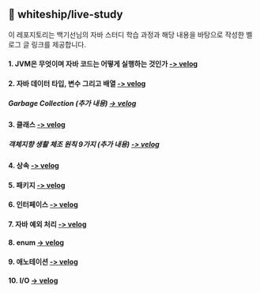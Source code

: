 ## 📝 whiteship/live-study
이 레포지토리는 백기선님의 자바 스터디 학습 과정과 해당 내용을 바탕으로 작성한 벨로그 글 링크를 제공합니다.

#### 1. JVM은 무엇이며 자바 코드는 어떻게 실행하는 것인가  [-> velog](https://velog.io/@smj_716/JVM%EC%9D%80-%EB%AC%B4%EC%97%87%EC%9D%B4%EB%A9%B0-%EC%9E%90%EB%B0%94-%EC%BD%94%EB%93%9C%EB%8A%94-%EC%96%B4%EB%96%BB%EA%B2%8C-%EC%8B%A4%ED%96%89%ED%95%98%EB%8A%94-%EA%B2%83%EC%9D%B8%EA%B0%80)
#### 2. 자바 데이터 타입, 변수 그리고 배열  [-> velog](https://velog.io/@smj_716/%EC%9E%90%EB%B0%94-%EB%8D%B0%EC%9D%B4%ED%84%B0-%ED%83%80%EC%9E%85-%EB%B3%80%EC%88%98-%EB%B0%B0%EC%97%B4)
##### Garbage Collection (추가 내용)   [-> velog](https://velog.io/@smj_716/Garbage-Collection-%EC%B6%94%EA%B0%80-%EB%82%B4%EC%9A%A9)
#### 3. 클래스  [-> velog](https://velog.io/@smj_716/%ED%81%B4%EB%9E%98%EC%8A%A4)
##### 객체지향 생활 체조 원칙 9가지 (추가 내용)  [-> velog](https://velog.io/@smj_716/%EA%B0%9D%EC%B2%B4%EC%A7%80%ED%96%A5-%EC%83%9D%ED%99%9C-%EC%B2%B4%EC%A1%B0-%EC%9B%90%EC%B9%99-9%EA%B0%80%EC%A7%80)
#### 4. 상속  [-> velog](https://velog.io/@smj_716/%EC%83%81%EC%86%8D)
#### 5. 패키지  [-> velog](https://velog.io/@smj_716/%ED%8C%A8%ED%82%A4%EC%A7%80)
#### 6. 인터페이스 [-> velog](https://velog.io/@smj_716/%EC%9D%B8%ED%84%B0%ED%8E%98%EC%9D%B4%EC%8A%A4) 
#### 7. 자바 예외 처리 [-> velog](https://velog.io/@smj_716/%EC%9E%90%EB%B0%94-%EC%98%88%EC%99%B8-%EC%B2%98%EB%A6%AC)
#### 8. enum [-> velog](https://velog.io/@smj_716/Enum)
#### 9. 애노테이션 [-> velog](https://velog.io/@smj_716/%EC%95%A0%EB%85%B8%ED%85%8C%EC%9D%B4%EC%85%98)
#### 10. I/O [-> velog](https://velog.io/@smj_716/IO)
